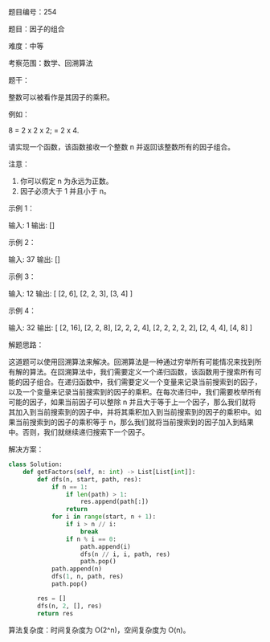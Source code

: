 题目编号：254

题目：因子的组合

难度：中等

考察范围：数学、回溯算法

题干：

整数可以被看作是其因子的乘积。

例如：

8 = 2 x 2 x 2;
  = 2 x 4.

请实现一个函数，该函数接收一个整数 n 并返回该整数所有的因子组合。

注意：

1. 你可以假定 n 为永远为正数。
2. 因子必须大于 1 并且小于 n。

示例 1：

输入: 1
输出: []

示例 2：

输入: 37
输出: []

示例 3：

输入: 12
输出:
[
  [2, 6],
  [2, 2, 3],
  [3, 4]
]

示例 4：

输入: 32
输出:
[
  [2, 16],
  [2, 2, 8],
  [2, 2, 2, 4],
  [2, 2, 2, 2, 2],
  [2, 4, 4],
  [4, 8]
]

解题思路：

这道题可以使用回溯算法来解决。回溯算法是一种通过穷举所有可能情况来找到所有解的算法。在回溯算法中，我们需要定义一个递归函数，该函数用于搜索所有可能的因子组合。在递归函数中，我们需要定义一个变量来记录当前搜索到的因子，以及一个变量来记录当前搜索到的因子的乘积。在每次递归中，我们需要枚举所有可能的因子，如果当前因子可以整除 n 并且大于等于上一个因子，那么我们就将其加入到当前搜索到的因子中，并将其乘积加入到当前搜索到的因子的乘积中。如果当前搜索到的因子的乘积等于 n，那么我们就将当前搜索到的因子加入到结果中。否则，我们就继续递归搜索下一个因子。

解决方案：

```python
class Solution:
    def getFactors(self, n: int) -> List[List[int]]:
        def dfs(n, start, path, res):
            if n == 1:
                if len(path) > 1:
                    res.append(path[:])
                return
            for i in range(start, n + 1):
                if i > n // i:
                    break
                if n % i == 0:
                    path.append(i)
                    dfs(n // i, i, path, res)
                    path.pop()
            path.append(n)
            dfs(1, n, path, res)
            path.pop()

        res = []
        dfs(n, 2, [], res)
        return res
```

算法复杂度：时间复杂度为 O(2^n)，空间复杂度为 O(n)。
